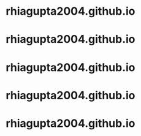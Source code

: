 # rhiagupta2004.github.io
# rhiagupta2004.github.io
# rhiagupta2004.github.io
# rhiagupta2004.github.io
# rhiagupta2004.github.io
